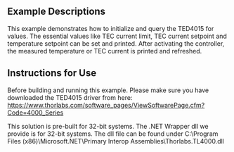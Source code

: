 ## Example Descriptions

This example demonstrates how to initialize and query the TED4015 for values. The essential values like TEC current limit, TEC current setpoint and temperature setpoint can be set and printed. After activating the controller, the measured temperature or TEC current is printed and refreshed.


## Instructions for Use

Before building and running this example. Please make sure you have downloaded the TED4015 driver from here: https://www.thorlabs.com/software_pages/ViewSoftwarePage.cfm?Code=4000_Series

This solution is pre-built for 32-bit systems. The .NET Wrapper dll we provide is for 32-bit systems. The dll file can be found under C:\Program Files (x86)\Microsoft.NET\Primary Interop Assemblies\Thorlabs.TL4000.dll

  
   
